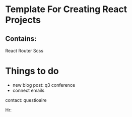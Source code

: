 # Template For Creating React Projects

## Contains:

React Router
Scss

# Things to do

- new blog post: q3 conference
- connect emails

contact:
questioaire

Hr:
